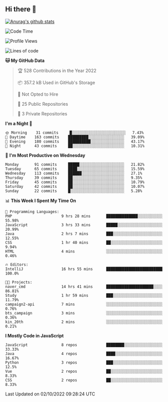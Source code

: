 ## Hi there 👋

[![Anurag's github stats](https://github-readme-stats.vercel.app/api?username=Songwonseok)](https://github.com/anuraghazra/github-readme-stats)



<!--START_SECTION:waka-->
![Code Time](http://img.shields.io/badge/Code%20Time-1%2C790%20hrs%2015%20mins-blue)

![Profile Views](http://img.shields.io/badge/Profile%20Views-0-blue)

![Lines of code](https://img.shields.io/badge/From%20Hello%20World%20I%27ve%20Written-3%20Million%20lines%20of%20code-blue)

**🐱 My GitHub Data** 

> 🏆 528 Contributions in the Year 2022
 > 
> 📦 357.2 kB Used in GitHub's Storage 
 > 
> 🚫 Not Opted to Hire
 > 
> 📜 25 Public Repositories 
 > 
> 🔑 3 Private Repositories  
 > 
**I'm a Night 🦉** 

```text
🌞 Morning    31 commits     █░░░░░░░░░░░░░░░░░░░░░░░░   7.43% 
🌆 Daytime    163 commits    █████████░░░░░░░░░░░░░░░░   39.09% 
🌃 Evening    180 commits    ██████████░░░░░░░░░░░░░░░   43.17% 
🌙 Night      43 commits     ██░░░░░░░░░░░░░░░░░░░░░░░   10.31%

```
📅 **I'm Most Productive on Wednesday** 

```text
Monday       91 commits     █████░░░░░░░░░░░░░░░░░░░░   21.82% 
Tuesday      65 commits     ████░░░░░░░░░░░░░░░░░░░░░   15.59% 
Wednesday    113 commits    ██████░░░░░░░░░░░░░░░░░░░   27.1% 
Thursday     39 commits     ██░░░░░░░░░░░░░░░░░░░░░░░   9.35% 
Friday       45 commits     ██░░░░░░░░░░░░░░░░░░░░░░░   10.79% 
Saturday     42 commits     ██░░░░░░░░░░░░░░░░░░░░░░░   10.07% 
Sunday       22 commits     █░░░░░░░░░░░░░░░░░░░░░░░░   5.28%

```


📊 **This Week I Spent My Time On** 

```text
💬 Programming Languages: 
PHP                      9 hrs 28 mins       ██████████████░░░░░░░░░░░   55.98% 
JavaScript               3 hrs 33 mins       █████░░░░░░░░░░░░░░░░░░░░   20.99% 
Java                     2 hrs 7 mins        ███░░░░░░░░░░░░░░░░░░░░░░   12.55% 
CSS                      1 hr 40 mins        ██░░░░░░░░░░░░░░░░░░░░░░░   9.94% 
HTML                     4 mins              ░░░░░░░░░░░░░░░░░░░░░░░░░   0.46%

🔥 Editors: 
IntelliJ                 16 hrs 55 mins      █████████████████████████   100.0%

🐱‍💻 Projects: 
naver_cmd                14 hrs 41 mins      █████████████████████░░░░   86.81% 
Study                    1 hr 59 mins        ███░░░░░░░░░░░░░░░░░░░░░░   11.79% 
campaign2-api            7 mins              ░░░░░░░░░░░░░░░░░░░░░░░░░   0.76% 
bts_campaign             3 mins              ░░░░░░░░░░░░░░░░░░░░░░░░░   0.36% 
kin_20th                 2 mins              ░░░░░░░░░░░░░░░░░░░░░░░░░   0.21%

```

**I Mostly Code in JavaScript** 

```text
JavaScript               8 repos             ████████░░░░░░░░░░░░░░░░░   33.33% 
Java                     4 repos             ████░░░░░░░░░░░░░░░░░░░░░   16.67% 
Python                   3 repos             ███░░░░░░░░░░░░░░░░░░░░░░   12.5% 
Vue                      2 repos             ██░░░░░░░░░░░░░░░░░░░░░░░   8.33% 
CSS                      2 repos             ██░░░░░░░░░░░░░░░░░░░░░░░   8.33%

```



 Last Updated on 02/10/2022 09:28:24 UTC
<!--END_SECTION:waka-->
